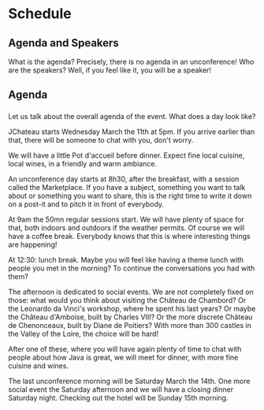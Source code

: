 # Schedule

## Agenda and Speakers

What is the agenda? Precisely, there is no agenda in an unconference! Who are the speakers? Well, if you feel like it, you will be a speaker!

## Agenda

### 

Let us talk about the overall agenda of the event. What does a day look like?

JChateau starts Wednesday March the 11th at 5pm. If you arrive earlier than that, there will be someone to chat with you, don't worry.

We will have a little Pot d'accueil before dinner. Expect fine local cuisine, local wines, in a friendly and warm ambiance.  

An unconference day starts at 8h30, after the breakfast, with a session called the Marketplace. If you have a subject, something you want to talk about or something you want to share, this is the right time to write it down on a post-it and to pitch it in front of everybody.  

At 9am the 50mn regular sessions start. We will have plenty of space for that, both indoors and outdoors if the weather permits. Of course we will have a coffee break. Everybody knows that this is where interesting things are happening!

At 12:30: lunch break. Maybe you will feel like having a theme lunch with people you met in the morning? To continue the conversations you had with them?

The afternoon is dedicated to social events. We are not completely fixed on those: what would you think about visiting the Château de Chambord? Or the Leonardo da Vinci's workshop, where he spent his last years? Or maybe the Château d'Amboise, built by Charles VIII? Or the more discrete Château de Chenonceaux, built by Diane de Poitiers? With more than 300 castles in the Valley of the Loire, the choice will be hard!

After one of these, where you will have again plenty of time to chat with people about how Java is great, we will meet for dinner, with more fine cuisine and wines.

The last unconference morning will be Saturday March the 14th. One more social event the Saturday afternoon and we will have a closing dinner Saturday night. Checking out the hotel will be Sunday 15th morning.
